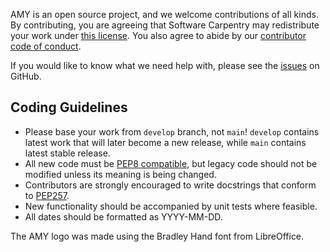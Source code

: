 AMY is an open source project, and we welcome contributions of all
kinds.  By contributing, you are agreeing that Software Carpentry may
redistribute your work under [this license][license].  You also agree
to abide by our [contributor code of conduct][conduct].

If you would like to know what we need help with, please see the
[issues][] on GitHub.

## Coding Guidelines

*   Please base your work from `develop` branch, not `main`! `develop`
    contains latest work that will later become a new release, while `main`
    contains latest stable release.
*   All new code must be [PEP8 compatible][pep8], but legacy code should
    not be modified unless its meaning is being changed.
*   Contributors are strongly encouraged to write docstrings that conform
    to [PEP257][pep257].
*   New functionality should be accompanied by unit tests where feasible.
*   All dates should be formatted as YYYY-MM-DD.

The AMY logo was made using the Bradley Hand font from LibreOffice.

[conduct]: CONDUCT.md
[issues]: https://github.com/carpentries/amy/issues
[license]: LICENSE.md
[pep8]: https://www.python.org/dev/peps/pep-0008/
[pep257]: https://www.python.org/dev/peps/pep-0257/
